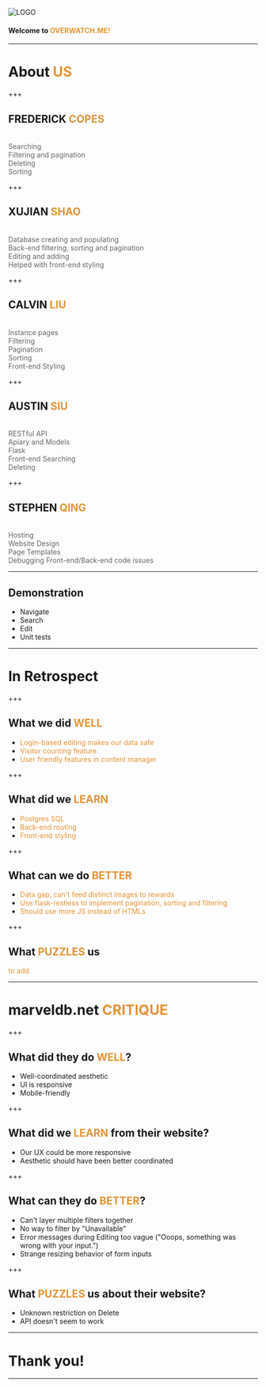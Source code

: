 ![LOGO](http://www.hdwallpaper.nu/wp-content/uploads/2016/05/overwatch-logo-hd-wallpaper.jpg)

#### Welcome to  <span style="color: #e49436">OVERWATCH.ME!</span>

---

# About <span style="color: #e49436; text-transform: none">US</span>

+++

## FREDERICK <span style="color: #e49436">COPES</span>
<br>
<span style="color: #666666"> Searching</span>
<br>
<span style="color: #666666"> Filtering and pagination</span>
<br>
<span style="color: #666666"> Deleting</span>
<br>
<span style="color: #666666"> Sorting</span>

+++

## XUJIAN <span style="color: #e49436">SHAO</span>
<br>
<span style="color: #666666"> Database creating and populating</span>
<br>
<span style="color: #666666"> Back-end filtering, sorting and pagination</span>
<br>
<span style="color: #666666"> Editing and adding</span>
<br>
<span style="color: #666666"> Helped with front-end styling</span>

+++

##  CALVIN <span style="color: #e49436">LIU</span>
<br>
<span style="color: #666666">Instance pages</span>
<br>
<span style="color: #666666">Filtering </span>
<br>
<span style="color: #666666">Pagination </span>
<br>
<span style="color: #666666">Sorting </span>
<br>
<span style="color: #666666">Front-end Styling</span>

+++

## AUSTIN <span style="color: #e49436">SIU</span>
<br>
<span style="color: #666666">RESTful API</span>
<br>
<span style="color: #666666">Apiary and Models</span>
<br>
<span style="color: #666666">Flask</span>
<br>
<span style="color: #666666">Front-end Searching</span>
<br>
<span style="color: #666666">Deleting</span>

+++

## STEPHEN <span style="color: #e49436">QING</span>
<br>
<span style="color: #666666">Hosting</span>
<br>
<span style="color: #666666">Website Design</span>
<br>
<span style="color: #666666">Page Templates</span>
<br>
<span style="color: #666666">Debugging Front-end/Back-end code issues</span>

---

## Demonstration

- Navigate
- Search
- Edit
- Unit tests

---

# In Retrospect

+++

## <span style="color: #">What we did <span style="color: #e49436">WELL</span></span>

- <span style="color: #e49436">Login-based editing makes our data safe</span>
- <span style="color: #e49436">Visitor counting feature</span>
- <span style="color: #e49436">User friendly features in content manager</span>

+++

## <span style="color: #">What did we <span style="color: #e49436">LEARN</span></span>

- <span style="color: #e49436">Postgres SQL</span>
- <span style="color: #e49436">Back-end routing</span>
- <span style="color: #e49436">Front-end styling</span>

+++

## <span style="color: #">What can we do <span style="color: #e49436">BETTER</span></span>
- <span style="color: #e49436">Data gap, can't feed distinct images to rewards</span>
- <span style="color: #e49436">Use flask-restless to implement pagination, sorting and filtering</span>
- <span style="color: #e49436">Should use more JS instead of HTMLs</span>

+++

## <span style="color: #">What <span style="color: #e49436">PUZZLES</span> us</span>
<span style="color: #e49436">to add</span>

---

# marveldb.net <span style="color: #e49436">CRITIQUE</span>

+++

## <span style="color: #">What did they do <span style="color: #e49436">WELL</span>?</span>
- Well-coordinated aesthetic
- UI is responsive
- Mobile-friendly

+++

## <span style="color: #"> What did we <span style="color: #e49436">LEARN</span> from their website?
- Our UX could be more responsive
- Aesthetic should have been better coordinated

+++

## <span style="color: #">What can they do <span style="color: #e49436">BETTER</span>?</span>
- Can't layer multiple filters together
- No way to filter by "Unavailable"
- Error messages during Editing too vague ("Ooops, something was wrong with your input.")
- Strange resizing behavior of form inputs

+++

## <span style="color: #">What <span style="color: #e49436">PUZZLES</span> us about their website?</span>
- Unknown restriction on Delete
- API doesn't seem to work

---

# Thank you!

---
